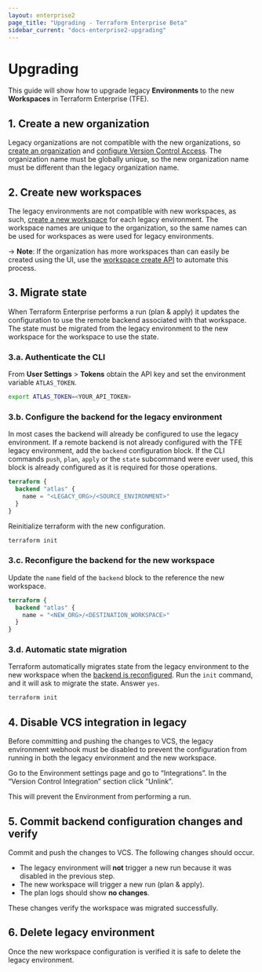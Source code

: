 ```yaml
---
layout: enterprise2
page_title: "Upgrading - Terraform Enterprise Beta"
sidebar_current: "docs-enterprise2-upgrading"
---
```


# Upgrading

This guide will show how to upgrade legacy **Environments** to the new **Workspaces** in Terraform Enterprise (TFE).

## 1. Create a new organization

Legacy organizations are not compatible with the new organizations, so [create an organization](../getting-started/access.html#creating-an-organization) and [configure Version Control Access](../vcs/index.html). The organization name must be globally unique, so the new organization name must be different than the legacy organization name.

## 2. Create new workspaces

The legacy environments are not compatible with new workspaces, as such, [create a new workspace](../getting-started/workspaces.html#creating-a-workspace) for each legacy environment. The workspace names are unique to the organization, so the same names can be used for workspaces as were used for legacy environments.


-> **Note**: If the organization has more workspaces than can easily be created using the UI, use the [workspace create API](../api/workspaces.html) to automate this process.

## 3. Migrate state
When Terraform Enterprise performs a run (plan & apply) it updates the configuration to use the remote backend associated with that workspace. The state must be migrated from the legacy environment to the new workspace for the workspace to use the state.

### 3.a. Authenticate the CLI

From **User Settings** > **Tokens** obtain the API key and set the environment variable `ATLAS_TOKEN`.

```bash
export ATLAS_TOKEN=<YOUR_API_TOKEN>
```

### 3.b. Configure the backend for the legacy environment

In most cases the backend will already be configured to use the legacy environment. If a remote backend is not already configured with the TFE legacy environment, add the `backend` configuration block. If the CLI commands `push`, `plan`, `apply` or the `state` subcommand were ever used, this block is already configured as it is required for those operations.


```terraform
terraform {
  backend "atlas" {
    name = "<LEGACY_ORG>/<SOURCE_ENVIRONMENT>"
  }
}
```

Reinitialize terraform with the new configuration.

```bash
terraform init
```

### 3.c. Reconfigure the backend for the new workspace

Update the `name` field of the `backend` block to the reference the new workspace.

```terraform
terraform {
  backend "atlas" {
    name = "<NEW_ORG>/<DESTINATION_WORKSPACE>"
  }
}
```

### 3.d. Automatic state migration
Terraform automatically migrates state from the legacy environment to the new workspace when the [backend is reconfigured](../../backends/config.html#changing-configuration). Run the `init` command, and it will ask to migrate the state. Answer `yes`.

```bash
terraform init
```

## 4. Disable VCS integration in legacy

Before committing and pushing the changes to VCS, the legacy environment webhook must be disabled to prevent the configuration from running in both the legacy environment and the new workspace.

Go to the Environment settings page and go to “Integrations”. In the “Version Control Integration” section click “Unlink”.

This will prevent the Environment from performing a run.

## 5. Commit backend configuration changes and verify

Commit and push the changes to VCS. The following changes should occur.

- The legacy environment will **not** trigger a new run because it was disabled in the previous step.
- The new workspace will trigger a new run (plan & apply).
- The plan logs should show **no changes**.

These changes verify the workspace was migrated successfully.

## 6. Delete legacy environment

Once the new workspace configuration is verified it is safe to delete the legacy environment.
